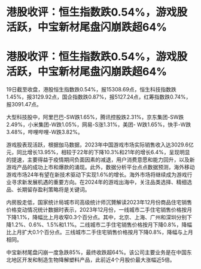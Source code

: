 # 港股收评：恒生指数跌0.54%，游戏股活跃，中宝新材尾盘闪崩跌超64%

# 港股收评：恒生指数跌0.54%，游戏股活跃，中宝新材尾盘闪崩跌超64%

19日截至收盘，港股恒生指数跌0.54%，报15308.69点，恒生科技指数跌1.45%，报3129.92点，国企指数跌0.87%，报5127.24点，红筹指数跌0.74%，报3091.47点。

大型科技股中，阿里巴巴-SW跌1.65%，腾讯控股跌2.31%，京东集团-SW跌2.49%，小米集团-W跌1.05%，网易-S涨1.31%，美团-
W跌1.65%，快手-W跌3.48%，哔哩哔哩-W跌3.82%。

游戏股表现活跃，根据伽马数据，2023年中国游戏市场实际销售收入达3029.6亿元，同比增长13.95%，相较于22年的下降10.3%和21年的增长6.4%，呈现明显的提速，主要得益于疫情期间负面因素的减退，用户消费意愿和能力回升，以及新游戏产品的成功上市和爆款的涌现。此外，数据分析平台点点数据预测，海外移动游戏市场24年有望在新技术驱动下实现1.6%的增长。海外市场将继续成为游戏行业寻求新发展机遇的重要方向。在2024年的游戏出海中，关注品类选择、精细选品、长期留存盈利策略将是关键词。

内房股走低，国家统计局城市司高级统计师沉贇解读2023年12月份商品住宅销售价格变动情况统计数据时表示，2023年12月份，一线城市二手住宅销售价格按月下降1.1%，降幅比上月收窄0.3个百分点。其中，北京、上海、广州和深圳分别下降1.2%、0.6%、1.5%和1.1%。二线城市二手住宅销售价格按月下降0.8%，降幅比上月扩大0.1个百分点。三线城市二手住宅销售价格按月下降0.8%，降幅与上月相同。

中宝新材尾盘闪崩一度急跌85%，最终收跌超64%。该公司主要业务是在中国东北地区开发和制造生物降解塑料产品，此前近4个月股价最大涨幅近5倍。

